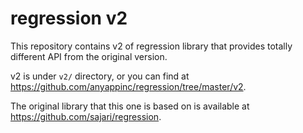 regression v2
=======

This repository contains v2 of regression library that provides totally different API from the original version.

v2 is under `v2/` directory, or you can find at https://github.com/anyappinc/regression/tree/master/v2.

The original library that this one is based on is available at https://github.com/sajari/regression.
